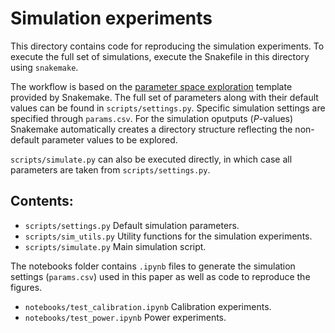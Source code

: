 # Simulation experiments

This directory contains code for reproducing the simulation experiments. To execute the full set of simulations, execute the Snakefile in this directory using ``snakemake``.

The workflow is based on the [parameter space exploration](https://snakemake.readthedocs.io/en/stable/snakefiles/rules.html#parameter-space-exploration) template provided by Snakemake. 
The full set of parameters along with their default values can be found in ``scripts/settings.py``. Specific simulation settings are specified through ``params.csv``. For the simulation oputputs (_P_-values) Snakemake automatically
creates a directory structure reflecting the non-default parameter values to be explored. 

``scripts/simulate.py`` can also be executed directly, in which case all parameters are taken from ``scripts/settings.py``.

## Contents:

- ``scripts/settings.py`` Default simulation parameters.
- ``scripts/sim_utils.py`` Utility functions for the simulation experiments.
- ``scripts/simulate.py`` Main simulation script. 

The notebooks folder contains ``.ipynb`` files to generate the simulation settings (``params.csv``) used in this paper as well as code to reproduce the figures.

- ``notebooks/test_calibration.ipynb`` Calibration experiments.
- ``notebooks/test_power.ipynb`` Power experiments.

